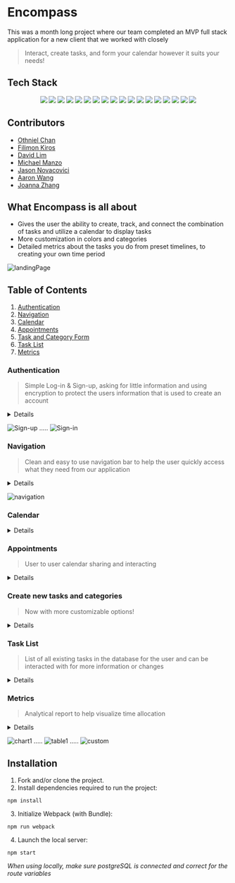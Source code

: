 # Encompass
This was a month long project where our team completed an MVP full stack application for a new client that we worked with closely
> Interact, create tasks, and form your calendar however it suits your needs!

## Tech Stack

<div align='center'>

<img src="https://img.shields.io/badge/-ReactJs-61DAFB?logo=react&style=for-the-badge&logoColor=black">
<img src="https://shields.io/badge/Jest-C21325?logo=jest&logoColor=white&style=for-the-badge">
<img src="https://shields.io/badge/PostgreSQL-4169E1?logo=postgresql&logoColor=white&style=for-the-badge">
<img src="https://shields.io/badge/Babel-F9DC3E?logo=babel&logoColor=black&style=for-the-badge">
<img src="https://shields.io/badge/Node-339933?logo=node.js&logoColor=black&style=for-the-badge">
<img src="https://shields.io/badge/JavaScript-F7DF1E?logo=javascript&logoColor=black&style=for-the-badge">
<img src="https://shields.io/badge/Express-000000?logo=express&logoColor=white&style=for-the-badge">
<img src="https://shields.io/badge/Jquery-0769AD?logo=jquery&logoColor=white&style=for-the-badge">
<img src="https://shields.io/badge/Webpack-8DD6F9?logo=webpack&logoColor=black&style=for-the-badge">
<img src="https://shields.io/badge/Axios-5A29E4?logo=axios&logoColor=white&style=for-the-badge">
<img src="https://shields.io/badge/.Env-ECD53F?logo=.env&logoColor=black&style=for-the-badge">
<img src="https://shields.io/badge/MaterialUI-007FFF?logo=mui&logoColor=white&style=for-the-badge">
<img src="https://shields.io/badge/Passport-34E27A?logo=passport&logoColor=white&style=for-the-badge">
<img src="https://shields.io/badge/Swiper-6332F6?logo=swiper&logoColor=white&style=for-the-badge">
<img src="https://shields.io/badge/Npm-CB3837?logo=npm&logoColor=white&style=for-the-badge">
<img src="https://shields.io/badge/Reacttestinglibrary-E33332?logo=TestingLibrary&logoColor=white&style=for-the-badge">
<img src="https://shields.io/badge/Fullcalendar-0088CC?&&style=for-the-badge">
<img src="https://shields.io/badge/Formik-2C3454?&&style=for-the-badge">
 
</div>

## Contributors
- [Othniel Chan](https://github.com/othnielhr)
- [Filimon Kiros](https://github.com/FilimonK-Git)
- [David Lim](https://github.com/davidlim7223)
- [Michael Manzo](https://github.com/mpmanzo)
- [Jason Novacovici](https://github.com/JNovacovici)
- [Aaron Wang](https://github.com/Aaronw7)
- [Joanna Zhang](https://github.com/lyonqingmango)

## What Encompass is all about
- Gives the user the ability to create, track, and connect the combination of tasks and utilize a calendar to display tasks
- More customization in colors and categories
- Detailed metrics about the tasks you do from preset timelines, to creating your own time period

![landingPage](https://media.giphy.com/media/D1aIZBiOWyM9gdNhjM/giphy.gif)

## Table of Contents
1. [Authentication](#authentication)
2. [Navigation](#navigation)
3. [Calendar](#calendar)
4. [Appointments](#appointments)
5. [Task and Category Form](#create-new-tasks-and-categories)
6. [Task List](#task-list)
7. [Metrics](#metrics)

### Authentication
> Simple Log-in & Sign-up, asking for little information and using encryption to protect the users information that is used to create an account

<Details>

* Leveraging Postgres' hashing and salting to protect user information
* Offer cookies / localstorage to keep user logged in
* Using native alerts to inform the user when their information is incorrect 

</Details>
 
![Sign-up](https://media.giphy.com/media/s9dL1P50Hg7BUd18L1/giphy.gif) ..... ![Sign-in](https://media.giphy.com/media/LdeCiV68ix6UiYxiLm/giphy.gif)

### Navigation
> Clean and easy to use navigation bar to help the user quickly access what they need from our application

<Details>

* Home Icon: Takes you back to the main page of the calendar (as a signed in user)
* Checkmark Icon: Takes you to the main view of all tasks and the forms to create new tasks or categories
* Bar Chart Icon: Takes you to the metrics for a more detailed look about your tasks and categories
* Exit Icon: Logs off the user and redirects to the landing page that is displayed for non-logged in users
 
</Details>

![navigation](https://media.giphy.com/media/CXm2mWH5T4lBzd0kna/giphy.gif)

### Calendar
>

<Details>



</Details>

### Appointments
> User to user calendar sharing and interacting

<Details>

* Provides users with an icon button which opens a modal to add appointments onto their calendar.
* Offers two icon buttons for tasks or appointments calendar to be shared to other users via the provided link.
* On viewing the shared appointments calendar, other users may book available appointments which automatically adds the event to their calendar.

</Details>

### Create new tasks and categories
> Now with more customizable options!

<Details>

* Powered by Formik, allow the user to name their task, choose and create categories, give it a set time, and extra description if needed
* Customizable categories where you can give the new category name a color you can identify with and recognize when looking quickly at your calendar
* Instant feedback on the creation of new cateogires and tasks, no reload required from the user

</Details>

### Task List
> List of all existing tasks in the database for the user and can be interacted with for more information or changes

<Details>

* Filter tasks based on complete or incomplete, with the ability to reset back to showing all tasks
* Checkmark boxes to easily showcase which tasks are considered complete. Can be interacted with to update in real time if they are complete or incomplete
* Comment bubble icon is interactable to have a pop up modle showcase more information about the task, as well as delete the task if the user chooses to do so
* Any tasks not 'scheduled' with a start time will show up by the calendar with matching color related to the category and color the user specified

</Details>

### Metrics
> Analytical report to help visualize time allocation

<Details>

* Offers a downloadable (PDF) report metrics of completed tasks
* Customizable by time frame and categories list
* Descriptive text indicating the number of tasks completed, including aggreate duration taken
* Pie chart displays time percentage allocated per category (chart legend clickable to add/remove a category from chart)
* Upon a specific category elected, bar chart displays time (in min) taken to complete each task in the category
* A sortable table showing a list of completed tasks with an editable duration's column (user can update the time spent on tasks)


</Details>

![chart1](https://media.giphy.com/media/uQM8jJle9tzRdG1ZE9/giphy.gif) ..... ![table1](https://media.giphy.com/media/2sVBiaT5i4CSI9orFK/giphy.gif) ..... ![custom](https://media.giphy.com/media/qQIHFO3lPHhevfFptZ/giphy.gif)

## Installation
1. Fork and/or clone the project.
2. Install dependencies required to run the project:
```
npm install
```
3. Initialize Webpack (with Bundle):
```
npm run webpack
```
4. Launch the local server:
```
npm start
```
*When using locally, make sure postgreSQL is connected and correct for the route variables*
